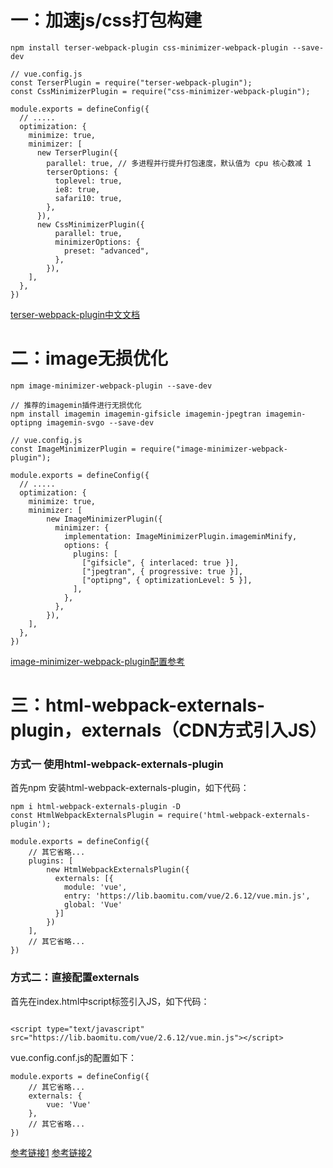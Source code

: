 # 一：加速js/css打包构建

```
npm install terser-webpack-plugin css-minimizer-webpack-plugin --save-dev
```


```
// vue.config.js
const TerserPlugin = require("terser-webpack-plugin");
const CssMinimizerPlugin = require("css-minimizer-webpack-plugin");

module.exports = defineConfig({
  // .....
  optimization: {
    minimize: true,
    minimizer: [
      new TerserPlugin({
        parallel: true, // 多进程并行提升打包速度，默认值为 cpu 核心数减 1
        terserOptions: {
          toplevel: true,
          ie8: true,
          safari10: true,
        },
      }),
      new CssMinimizerPlugin({
          parallel: true,
          minimizerOptions: {
            preset: "advanced",
          },
        }),
    ],
  },
})
```

[terser-webpack-plugin中文文档](https://drylint.com/Webpack/terser-webpack-plugin.html#%E5%9F%BA%E6%9C%AC%E4%BD%BF%E7%94%A8%E6%96%B9%E6%B3%95)


# 二：image无损优化

```
npm image-minimizer-webpack-plugin --save-dev

// 推荐的imagemin插件进行无损优化
npm install imagemin imagemin-gifsicle imagemin-jpegtran imagemin-optipng imagemin-svgo --save-dev
```


```
// vue.config.js
const ImageMinimizerPlugin = require("image-minimizer-webpack-plugin");

module.exports = defineConfig({
  // .....
  optimization: {
    minimize: true,
    minimizer: [
        new ImageMinimizerPlugin({
          minimizer: {
            implementation: ImageMinimizerPlugin.imageminMinify,
            options: {
              plugins: [
                ["gifsicle", { interlaced: true }],
                ["jpegtran", { progressive: true }],
                ["optipng", { optimizationLevel: 5 }],
              ],
            },
          },
        }),
    ],
  },
})
```
[image-minimizer-webpack-plugin配置参考](https://runebook.dev/zh/docs/webpack/plugins/image-minimizer-webpack-plugin)


# 三：html-webpack-externals-plugin，externals（CDN方式引入JS）

### 方式一 使用html-webpack-externals-plugin

首先npm 安装html-webpack-externals-plugin，如下代码：
```
npm i html-webpack-externals-plugin -D
const HtmlWebpackExternalsPlugin = require('html-webpack-externals-plugin');

module.exports = defineConfig({
    // 其它省略...
    plugins: [
        new HtmlWebpackExternalsPlugin({
          externals: [{
            module: 'vue',
            entry: 'https://lib.baomitu.com/vue/2.6.12/vue.min.js',
            global: 'Vue'
          }]
        })
    ],
    // 其它省略...
})
```

### 方式二：直接配置externals

首先在index.html中script标签引入JS，如下代码：

```

<script type="text/javascript" src="https://lib.baomitu.com/vue/2.6.12/vue.min.js"></script>

```

vue.config.conf.js的配置如下：

```
module.exports = defineConfig({
    // 其它省略...
    externals: {
        vue: 'Vue'
    },
    // 其它省略...
})
```


[参考链接1](https://webpack.docschina.org/configuration/externals/)
[参考链接2](https://www.cnblogs.com/moqiutao/p/13744854.html)